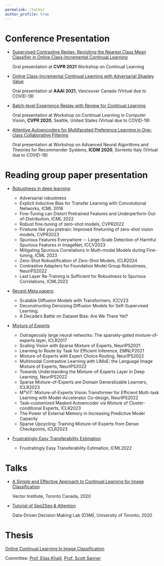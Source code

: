 ```yaml
---
permalink: /talks/
author_profile: true
---
```

# Conference Presentation

* [Supervised Contrastive Replay: Revisiting the Nearest Class Mean Classifier in Online Class-Incremental Continual Learning](https://www.youtube.com/watch?v=030Hzmg-mow&list=LL&index=3)

  Oral presentation at **CVPR 2021** Workshop on Continual Learning

* [Online Class-Incremental Continual Learning with Adversarial Shapley Value](https://studio.slideslive.com/web_recorder/share/20210109T023929Z__AAAI__9988__online-class-incremental-conti?s=91a296f8-bf46-4355-b46e-d09f907637dd)

  Oral presentation at **AAAI 2021**, Vancouver Canada (Virtual due to COVID-19)

* [Batch-level Experience Replay with Review for Continual Learning](https://youtu.be/AbgbzTDZRq8?t=1283)

  Oral presentation at Workshop on Continual Learning in Computer Vision, **CVPR 2020**, Seattle, United States (Virtual due to COVID-19)

* [Attentive Autoencoders for Multifaceted Preference Learning in One-class Collaborative Filtering](https://screencast-o-matic.com/watch/cY6ZhCs1aZ)

  Oral presentation at Workshop on Advanced Neural Algorithms and Theories for Recommender Systems, **ICDM 2020**, Sorrento Italy (Virtual due to COVID-19)


# Reading group paper presentation
* [Robustness in deep learning](/files/Robustness_in_Deep_Learning.pptx):
	* Adversarial robustness
	* Explicit Inductive Bias for Transfer Learning with Convolutional Networks, ICML 2018
	* Fine-Tuning can Distort Pretrained Features and Underperform Out-of-Distribution, ICML 2022
	* Robust fine-tuning of zero-shot models, CVPR2022
	* Finetune like you pretrain: Improved finetuning of zero-shot vision models, CVPR2023
	* Spurious Features Everywhere -- Large-Scale Detection of Harmful Spurious Features in ImageNet, ICCV2023
	* Mitigating Spurious Correlations in Multi-modal Models during Fine-tuning, ICML 2023
	* Zero-Shot Robustification of Zero-Shot Models, ICLR2024
	* Contrastive Adapters for Foundation Model Group Robustness, NeurIPS2022
	* Last Layer Re-Training is Sufficient for Robustness to Spurious Correlations, ICML2023

* [Recent Meta papers](/files/Meta_papers.pptx):
	* Scalable Diffusion Models with Transformers, ICCV23 
	* Deconstructing Denoising Diffusion Models for Self-Supervised Learning.
	* A Decade’s Battle on Dataset Bias: Are We There Yet? 
* [Mixture of Experts](/files/Mixture-of-Experts.pptx)
    * Outrageously large neural networks: The sparsely-gated mixture-of-experts layer, ICLR2017
    * Scaling Vision with Sparse Mixture of Experts, NeurIPS2021  
    * Learning to Route by Task for Efficient Inference, EMNLP2021
    * Mixture-of-Experts with Expert Choice Routing, NeurIPS2022
    * Multimodal Contrastive Learning with LIMoE: the Language Image Mixture of Experts, NeurIPS2022
    * Towards Understanding the Mixture-of-Experts Layer in Deep Learning, NeurIPS2022
    * Sparse Mixture-of-Experts are Domain Generalizable Learners, ICLR2023
    * M³ViT: Mixture-of-Experts Vision Transformer for Efficient Multi-task Learning with Model-Accelerator Co-design, NeurIPS2022
    * Task-customized Masked Autoencoder via Mixture of Cluster-conditional Experts, ICLR2023
    * The Power of External Memory in Increasing Predictive Model Capacity
    * Sparse Upcycling: Training Mixture-of-Experts from Dense Checkpoints, ICLR2023

* [Frustratingly Easy Transferability Estimation](/files/Transferability.pptx)
    * Frustratingly Easy Transferability Estimation, ICML2022


# Talks
* [A Simple and Effective Approach to Continual Learning for Image Classification](/files/vector.pdf) 

  Vector Institute, Toronto Canada, 2020

* [Tutorial of Seq2Seq & Attention](/files/attention.pptx)

  Data-Driven Decision Making Lab (D3M), University of Toronto, 2020



# Thesis

[Online Continual Learning In Image Classification](/files/ZhedaMai_Thesis.pdf)

Committee: [Prof. Elias Khalil](https://ekhalil.com/), [Prof. Scott Sanner](https://d3m.mie.utoronto.ca/members/ssanner/)


